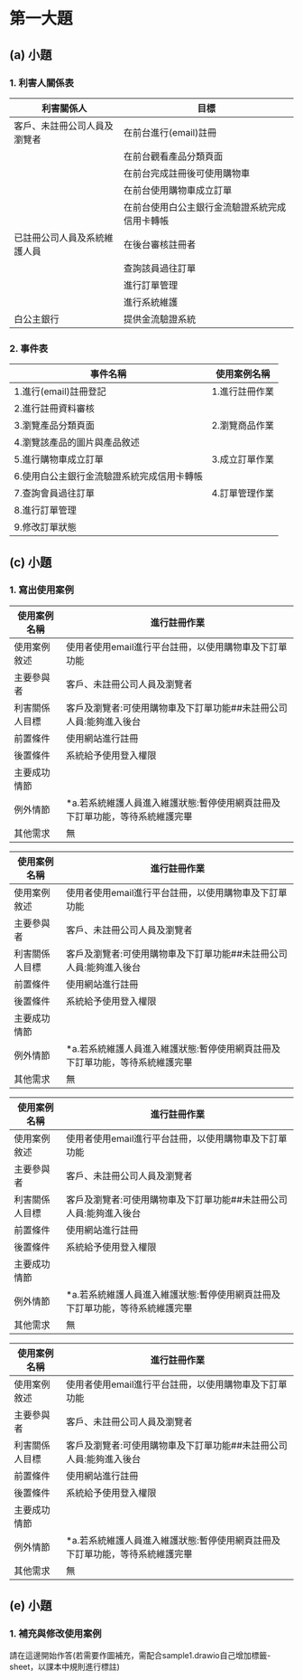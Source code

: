 # 第一大題 
## (a) 小題
### 1. 利害人關係表
|利害關係人|目標|
|-----|-----|
|客戶、未註冊公司人員及瀏覽者|在前台進行(email)註冊|
||在前台觀看產品分類頁面|
||在前台完成註冊後可使用購物車|
||在前台使用購物車成立訂單|
||在前台使用白公主銀行金流驗證系統完成信用卡轉帳|
|已註冊公司人員及系統維護人員|在後台審核註冊者|
||查詢該員過往訂單|
||進行訂單管理|
||進行系統維護|
|白公主銀行|提供金流驗證系統|
### 2. 事件表
|事件名稱|使用案例名稱|
|-----|-----|
|1.進行(email)註冊登記|1.進行註冊作業|
|2.進行註冊資料審核|
|3.瀏覽產品分類頁面|2.瀏覽商品作業|
|4.瀏覽該產品的圖片與產品敘述|
|5.進行購物車成立訂單|3.成立訂單作業|
|6.使用白公主銀行金流驗證系統完成信用卡轉帳|
|7.查詢會員過往訂單|4.訂單管理作業|
|8.進行訂單管理|
|9.修改訂單狀態|
## (c) 小題
### 1. 寫出使用案例
|使用案例名稱|進行註冊作業|
|-----|-----|
|使用案例敘述|使用者使用email進行平台註冊，以使用購物車及下訂單功能|
|主要參與者|客戶、未註冊公司人員及瀏覽者
|利害關係人目標|客戶及瀏覽者:可使用購物車及下訂單功能##未註冊公司人員:能夠進入後台|
|前置條件|使用網站進行註冊
|後置條件|系統給予使用登入權限
|主要成功情節|  
|例外情節|*a.若系統維護人員進入維護狀態:暫停使用網頁註冊及下訂單功能，等待系統維護完畢
|其他需求|無

|使用案例名稱|進行註冊作業|
|-----|-----|
|使用案例敘述|使用者使用email進行平台註冊，以使用購物車及下訂單功能|
|主要參與者|客戶、未註冊公司人員及瀏覽者
|利害關係人目標|客戶及瀏覽者:可使用購物車及下訂單功能##未註冊公司人員:能夠進入後台|
|前置條件|使用網站進行註冊
|後置條件|系統給予使用登入權限
|主要成功情節|  
|例外情節|*a.若系統維護人員進入維護狀態:暫停使用網頁註冊及下訂單功能，等待系統維護完畢
|其他需求|無

|使用案例名稱|進行註冊作業|
|-----|-----|
|使用案例敘述|使用者使用email進行平台註冊，以使用購物車及下訂單功能|
|主要參與者|客戶、未註冊公司人員及瀏覽者
|利害關係人目標|客戶及瀏覽者:可使用購物車及下訂單功能##未註冊公司人員:能夠進入後台|
|前置條件|使用網站進行註冊
|後置條件|系統給予使用登入權限
|主要成功情節|  
|例外情節|*a.若系統維護人員進入維護狀態:暫停使用網頁註冊及下訂單功能，等待系統維護完畢
|其他需求|無

|使用案例名稱|進行註冊作業|
|-----|-----|
|使用案例敘述|使用者使用email進行平台註冊，以使用購物車及下訂單功能|
|主要參與者|客戶、未註冊公司人員及瀏覽者
|利害關係人目標|客戶及瀏覽者:可使用購物車及下訂單功能##未註冊公司人員:能夠進入後台|
|前置條件|使用網站進行註冊
|後置條件|系統給予使用登入權限
|主要成功情節|  
|例外情節|*a.若系統維護人員進入維護狀態:暫停使用網頁註冊及下訂單功能，等待系統維護完畢
|其他需求|無


## (e) 小題
### 1. 補充與修改使用案例
請在這邊開始作答(若需要作圖補充，需配合sample1.drawio自己增加標籤-sheet，以課本中規則進行標註)